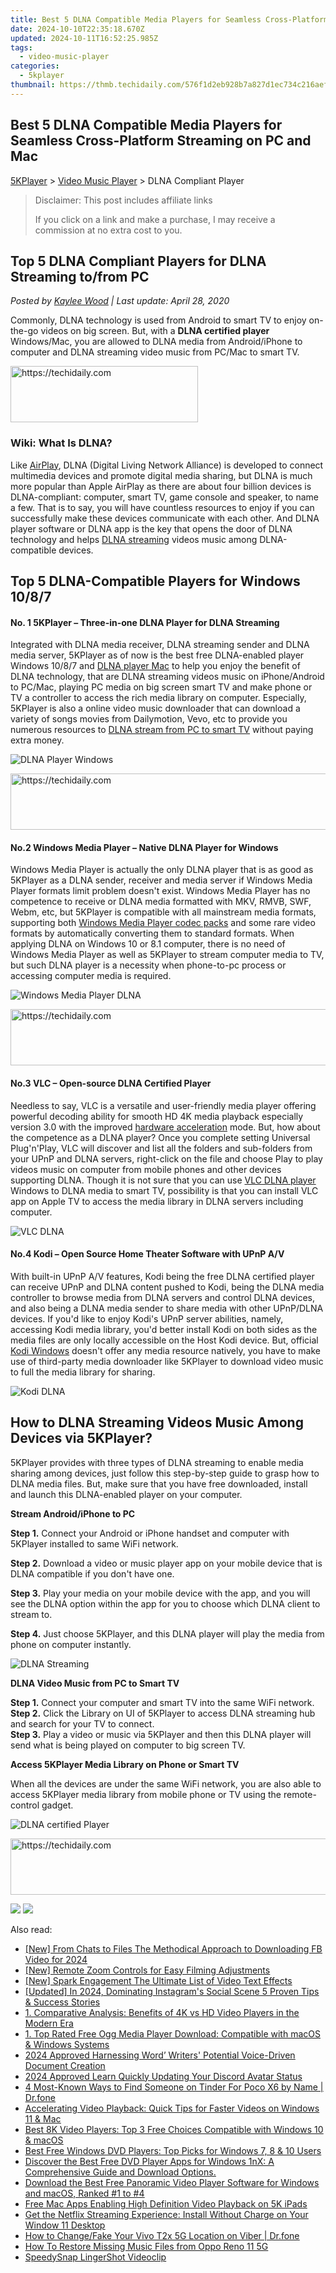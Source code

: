 ```yaml
---
title: Best 5 DLNA Compatible Media Players for Seamless Cross-Platform Streaming on PC and Mac
date: 2024-10-10T22:35:18.670Z
updated: 2024-10-11T16:52:25.985Z
tags:
  - video-music-player
categories:
  - 5kplayer
thumbnail: https://thmb.techidaily.com/576f1d2eb928b7a827d1ec734c216aef4f0582c102001532905c0076072bec26.jpg
---
```


## Best 5 DLNA Compatible Media Players for Seamless Cross-Platform Streaming on PC and Mac

[5KPlayer](https://tools.techidaily.com/5kplayer/products/) \> [Video Music Player](https://tools.techidaily.com/5kplayer/video-music-player/) \> DLNA Compliant Player

>  Disclaimer: This post includes affiliate links
>
>  If you click on a link and make a purchase, I may receive a commission at no extra cost to you.
>

## Top 5 DLNA Compliant Players for DLNA Streaming to/from PC

 _Posted by [Kaylee Wood](https://www.quora.com/profile/Amanda-Hu-21) | Last update: April 28, 2020_

Commonly, DLNA technology is used from Android to smart TV to enjoy on-the-go videos on big screen. But, with a **DLNA certified player** Windows/Mac, you are allowed to DLNA media from Android/iPhone to computer and DLNA streaming video music from PC/Mac to smart TV.

<!-- affiliate ads begin -->
<a href="https://aligracehair.sjv.io/c/5597632/1868495/19272" target="_top" id="1868495">
  <img src="//a.impactradius-go.com/display-ad/19272-1868495" border="0" alt="https://techidaily.com" width="300" height="90"/>
</a>
<img height="0" width="0" src="https://aligracehair.sjv.io/i/5597632/1868495/19272" style="position:absolute;visibility:hidden;" border="0" />
<!-- affiliate ads end -->

### **Wiki: What Is DLNA?**

Like [AirPlay](https://tools.techidaily.com/5kplayer/airplay/), DLNA (Digital Living Network Alliance) is developed to connect multimedia devices and promote digital media sharing, but DLNA is much more popular than Apple AirPlay as there are about four billion devices is DLNA-compliant: computer, smart TV, game console and speaker, to name a few. That is to say, you will have countless resources to enjoy if you can successfully make these devices communicate with each other. And DLNA player software or DLNA app is the key that opens the door of DLNA technology and helps [DLNA streaming](https://tools.techidaily.com/5kplayer/dlna/) videos music among DLNA-compatible devices.

## Top 5 DLNA-Compatible Players for Windows 10/8/7

#### **No. 1 5KPlayer – Three-in-one DLNA Player for DLNA Streaming**

Integrated with DLNA media receiver, DLNA streaming sender and DLNA media server, 5KPlayer as of now is the best free DLNA-enabled player Windows 10/8/7 and [DLNA player Mac](https://tools.techidaily.com/5kplayer/dlna/) to help you enjoy the benefit of DLNA technology, that are DLNA streaming videos music on iPhone/Android to PC/Mac, playing PC media on big screen smart TV and make phone or TV a controller to access the rich media library on computer. Especially, 5KPlayer is also a online video music downloader that can download a variety of songs movies from Dailymotion, Vevo, etc to provide you numerous resources to [DLNA stream from PC to smart TV](https://tools.techidaily.com/5kplayer/dlna/) without paying extra money.

![DLNA Player Windows](https://www.5kplayer.com/video-music-player/../dlna/img/dlna-streaming.jpg) 

<!-- affiliate ads begin -->
<a href="https://appsumo.8odi.net/c/5597632/2144287/7443" target="_top" id="2144287">
  <img src="//a.impactradius-go.com/display-ad/7443-2144287" border="0" alt="https://techidaily.com" width="600" height="90"/>
</a>
<img height="0" width="0" src="https://appsumo.8odi.net/i/5597632/2144287/7443" style="position:absolute;visibility:hidden;" border="0" />
<!-- affiliate ads end -->

#### **No.2 Windows Media Player – Native DLNA Player for Windows**

Windows Media Player is actually the only DLNA player that is as good as 5KPlayer as a DLNA sender, receiver and media server if Windows Media Player formats limit problem doesn't exist. Windows Media Player has no competence to receive or DLNA media formatted with MKV, RMVB, SWF, Webm, etc, but 5KPlayer is compatible with all mainstream media formats, supporting both [Windows Media Player codec packs](https://tools.techidaily.com/5kplayer/video-music-player/) and some rare video formats by automatically converting them to standard formats. When applying DLNA on Windows 10 or 8.1 computer, there is no need of Windows Media Player as well as 5KPlayer to stream computer media to TV, but such DLNA player is a necessity when phone-to-pc process or accessing computer media is required.

![Windows Media Player DLNA](https://www.5kplayer.com/video-music-player/img/5k-windows-media-player-yxt-15102002.png) 

<!-- affiliate ads begin -->
<a href="https://unicoeye.pxf.io/c/5597632/2134230/18498" target="_top" id="2134230">
  <img src="//a.impactradius-go.com/display-ad/18498-2134230" border="0" alt="https://techidaily.com" width="728" height="90"/>
</a>
<img height="0" width="0" src="https://unicoeye.pxf.io/i/5597632/2134230/18498" style="position:absolute;visibility:hidden;" border="0" />
<!-- affiliate ads end -->

#### **No.3 VLC – Open-source DLNA Certified Player**

Needless to say, VLC is a versatile and user-friendly media player offering powerful decoding ability for smooth HD 4K media playback especially version 3.0 with the improved [hardware acceleration](https://tools.techidaily.com/5kplayer/video-music-player/) mode. But, how about the competence as a DLNA player? Once you complete setting Universal Plug'n'Play, VLC will discover and list all the folders and sub-folders from your UPnP and DLNA servers, right-click on the file and choose Play to play videos music on computer from mobile phones and other devices supporting DLNA. Though it is not sure that you can use [VLC DLNA player](https://tools.techidaily.com/5kplayer/dlna/) Windows to DLNA media to smart TV, possibility is that you can install VLC app on Apple TV to access the media library in DLNA servers including computer.

![VLC DLNA](https://www.5kplayer.com/video-music-player/img/vlc-64-bit-download.png) 

#### **No.4 Kodi – Open Source Home Theater Software with UPnP A/V**

With built-in UPnP A/V features, Kodi being the free DLNA certified player can receive UPnP and DLNA content pushed to Kodi, being the DLNA media controller to browse media from DLNA servers and control DLNA devices, and also being a DLNA media sender to share media with other UPnP/DLNA devices. If you'd like to enjoy Kodi's UPnP server abilities, namely, accessing Kodi media library, you'd better install Kodi on both sides as the media files are only locally accessible on the Host Kodi device. But, official [Kodi Windows](https://tools.techidaily.com/5kplayer/video-music-player/) doesn't offer any media resource natively, you have to make use of third-party media downloader like 5KPlayer to download video music to full the media library for sharing.

![Kodi DLNA](https://www.5kplayer.com/video-music-player/img/kodi-for-win10.png) 

## How to DLNA Streaming Videos Music Among Devices via 5KPlayer?

5KPlayer provides with three types of DLNA streaming to enable media sharing among devices, just follow this step-by-step guide to grasp how to DLNA media files. But, make sure that you have free downloaded, install and launch this DLNA-enabled player on your computer.

**Stream Android/iPhone to PC**

**Step 1.** Connect your Android or iPhone handset and computer with 5KPlayer installed to same WiFi network.

**Step 2.** Download a video or music player app on your mobile device that is DLNA compatible if you don't have one. 

**Step 3.** Play your media on your mobile device with the app, and you will see the DLNA option within the app for you to choose which DLNA client to stream to.

**Step 4.** Just choose 5KPlayer, and this DLNA player will play the media from phone on computer instantly.

![DLNA Streaming](https://www.5kplayer.com/video-music-player/../dlna/img/connect-samsung-to-pc.jpg) 

**DLNA Video Music from PC to Smart TV**

**Step 1\.** Connect your computer and smart TV into the same WiFi network.  
**Step 2.** Click the Library on UI of 5KPlayer to access DLNA streaming hub and search for your TV to connect.  
**Step 3.** Play a video or music via 5KPlayer and then this DLNA player will send what is being played on computer to big screen TV.

**Access 5KPlayer Media Library on Phone or Smart TV**

When all the devices are under the same WiFi network, you are also able to access 5KPlayer media library from mobile phone or TV using the remote-control gadget.

![DLNA certified Player](https://www.5kplayer.com/video-music-player/../dlna/img/dlna-compliant-5kplayer.jpg) 

<!-- affiliate ads begin -->
<a href="https://appsumo.8odi.net/c/5597632/2075462/7443" target="_top" id="2075462">
  <img src="//a.impactradius-go.com/display-ad/7443-2075462" border="0" alt="https://techidaily.com" width="728" height="90"/>
</a>
<img height="0" width="0" src="https://appsumo.8odi.net/i/5597632/2075462/7443" style="position:absolute;visibility:hidden;" border="0" />
<!-- affiliate ads end -->

[![](https://www.5kplayer.com/video-music-player/../button/freedownwhitewin.png)](https://tools.techidaily.com/5kplayer/products/) [![](https://www.5kplayer.com/video-music-player/../button/freedownbackmac.png)](https://tools.techidaily.com/5kplayer/products/)

<ins class="adsbygoogle"
     style="display:block"
     data-ad-format="autorelaxed"
     data-ad-client="ca-pub-7571918770474297"
     data-ad-slot="1223367746"></ins>

<ins class="adsbygoogle"
     style="display:block"
     data-ad-client="ca-pub-7571918770474297"
     data-ad-slot="8358498916"
     data-ad-format="auto"
     data-full-width-responsive="true"></ins>

<span class="atpl-alsoreadstyle">Also read:</span>
<div><ul>
<li><a href="https://facebook-video-content.techidaily.com/new-from-chats-to-files-the-methodical-approach-to-downloading-fb-video-for-2024/"><u>[New] From Chats to Files The Methodical Approach to Downloading FB Video for 2024</u></a></li>
<li><a href="https://extra-support.techidaily.com/new-remote-zoom-controls-for-easy-filming-adjustments/"><u>[New] Remote Zoom Controls for Easy Filming Adjustments</u></a></li>
<li><a href="https://extra-guidance.techidaily.com/new-spark-engagement-the-ultimate-list-of-video-text-effects/"><u>[New] Spark Engagement The Ultimate List of Video Text Effects</u></a></li>
<li><a href="https://instagram-videos.techidaily.com/updated-in-2024-dominating-instagrams-social-scene-5-proven-tips-and-success-stories/"><u>[Updated] In 2024, Dominating Instagram's Social Scene 5 Proven Tips & Success Stories</u></a></li>
<li><a href="https://video-ai-editor.techidaily.com/1-comparative-analysis-benefits-of-4k-vs-hd-video-players-in-the-modern-era/"><u>1. Comparative Analysis: Benefits of 4K vs HD Video Players in the Modern Era</u></a></li>
<li><a href="https://video-ai-editor.techidaily.com/1-top-rated-free-ogg-media-player-download-compatible-with-macos-and-windows-systems/"><u>1. Top Rated Free Ogg Media Player Download: Compatible with macOS & Windows Systems</u></a></li>
<li><a href="https://some-knowledge.techidaily.com/2024-approved-harnessing-word-writers-potential-voice-driven-document-creation/"><u>2024 Approved Harnessing Word’ Writers' Potential Voice-Driven Document Creation</u></a></li>
<li><a href="https://discord-videos.techidaily.com/2024-approved-learn-quickly-updating-your-discord-avatar-status/"><u>2024 Approved Learn Quickly Updating Your Discord Avatar Status</u></a></li>
<li><a href="https://location-social.techidaily.com/4-most-known-ways-to-find-someone-on-tinder-for-poco-x6-by-name-drfone-by-drfone-virtual-android/"><u>4 Most-Known Ways to Find Someone on Tinder For Poco X6 by Name | Dr.fone</u></a></li>
<li><a href="https://video-ai-editor.techidaily.com/accelerating-video-playback-quick-tips-for-faster-videos-on-windows-11-and-mac/"><u>Accelerating Video Playback: Quick Tips for Faster Videos on Windows 11 & Mac</u></a></li>
<li><a href="https://video-ai-editor.techidaily.com/best-8k-video-players-top-3-free-choices-compatible-with-windows-10-and-macos/"><u>Best 8K Video Players: Top 3 Free Choices Compatible with Windows 10 & macOS</u></a></li>
<li><a href="https://video-ai-editor.techidaily.com/best-free-windows-dvd-players-top-picks-for-windows-7-8-and-10-users/"><u>Best Free Windows DVD Players: Top Picks for Windows 7, 8 & 10 Users</u></a></li>
<li><a href="https://video-ai-editor.techidaily.com/discover-the-best-free-dvd-player-apps-for-windows-1nx-a-comprehensive-guide-and-download-options/"><u>Discover the Best Free DVD Player Apps for Windows 1nX: A Comprehensive Guide and Download Options.</u></a></li>
<li><a href="https://video-ai-editor.techidaily.com/download-the-best-free-panoramic-video-player-software-for-windows-and-macos-ranked-1-to-4/"><u>Download the Best Free Panoramic Video Player Software for Windows and macOS, Ranked #1 to #4</u></a></li>
<li><a href="https://video-ai-editor.techidaily.com/free-mac-apps-enabling-high-definition-video-playback-on-5k-ipads/"><u>Free Mac Apps Enabling High Definition Video Playback on 5K iPads</u></a></li>
<li><a href="https://video-ai-editor.techidaily.com/get-the-netflix-streaming-experience-install-without-charge-on-your-window-11-desktop/"><u>Get the Netflix Streaming Experience: Install Without Charge on Your Window 11 Desktop</u></a></li>
<li><a href="https://location-social.techidaily.com/how-to-changefake-your-vivo-t2x-5g-location-on-viber-drfone-by-drfone-virtual-android/"><u>How to Change/Fake Your Vivo T2x 5G Location on Viber | Dr.fone</u></a></li>
<li><a href="https://blog-min.techidaily.com/how-to-restore-missing-music-files-from-oppo-reno-11-5g-by-fonelab-android-recover-music/"><u>How To Restore Missing Music Files from Oppo Reno 11 5G</u></a></li>
<li><a href="https://screen-capture.techidaily.com/speedysnap-lingershot-videoclip/"><u>SpeedySnap LingerShot Videoclip</u></a></li>
</ul></div>

